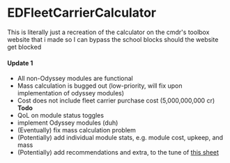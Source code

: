 # EDFleetCarrierCalculator #
This is literally just a recreation of the calculator on the cmdr's toolbox website that i made so I can bypass the school blocks should the website get blocked
#### Update 1 ####
- All non-Odyssey modules are functional
- Mass calculation is bugged out (low-priority, will fix upon implementation of odyssey modules)
- Cost does not include fleet carrier purchase cost (5,000,000,000 cr)
**Todo**
- QoL on module status toggles
- implement Odyssey modules (duh)
- (Eventually) fix mass calculation problem
- (Potentially) add individual module stats, e.g. module cost, upkeep, and mass
- (Potentially) add recommendations and extra, to the tune of [this sheet](https://docs.google.com/spreadsheets/d/18rJ1p0ll9vW0nf1A-YHD47FT4lFm72JbiSnIWsRfVsg/edit?usp=sharing)
